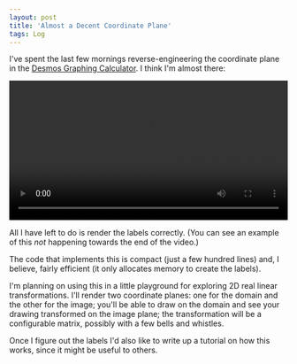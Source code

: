 ```yaml
---
layout: post
title: 'Almost a Decent Coordinate Plane'
tags: Log
---
```


I've spent the last few mornings reverse-engineering the coordinate plane in the
[Desmos Graphing Calculator](https://www.desmos.com/calculator).
I think I'm almost there:

<video src="/assets/videos/coord-plane1.webm" controls width="100%"></video>

All I have left to do is render the labels correctly.
(You can see an example of this _not_ happening towards the end of the video.)

The code that implements this is compact (just a few hundred lines) and, I
believe, fairly efficient (it only allocates memory to create the labels).

I'm planning on using this in a little playground for exploring 2D real linear
transformations.
I'll render two coordinate planes: one for the domain and the other for the
image; you'll be able to draw on the domain and see your drawing transformed on
the image plane; the transformation will be a configurable matrix, possibly with
a few bells and whistles.

Once I figure out the labels I'd also like to write up a tutorial on how this
works, since it might be useful to others.
